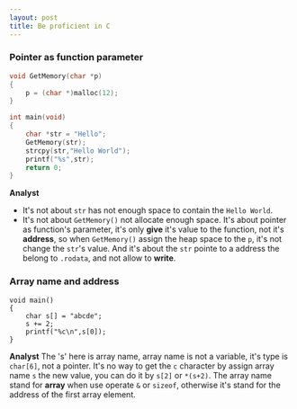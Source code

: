 ```yaml
---
layout: post
title: Be proficient in C
---
```

### **Pointer as function parameter**
```c
void GetMemory(char *p)
{
    p = (char *)malloc(12);
}

int main(void)
{
    char *str = "Hello";
    GetMemory(str);
    strcpy(str,"Hello World");
    printf("%s",str);
    return 0;
}
```
**Analyst**
 - It's not about `str` has not enough space to contain the `Hello World`.
 - It's not about `GetMemory()` not allocate enough space.
It's about pointer as function's parameter, it's only **give** it's value to the function, not it's **address**, so when `GetMemory()` assign the heap space to the `p`, it's not change the `str`'s value.
And it's about the `str` pointe to a address the belong to `.rodata`, and not allow to **write**.

### **Array name and address**
    void main()
    {
        char s[] = "abcde";
        s += 2;
        printf("%c\n",s[0]);
    }
**Analyst**
The 's' here is array name, array name is not a variable, it's type is `char[6]`, not a pointer.
It's no way to get the `c` character by assign array name `s` the new value, you can do it by `s[2]` or `*(s+2)`.
The array name stand for **array** when use operate `&` or `sizeof`, otherwise it's stand for the address of the first array element.
